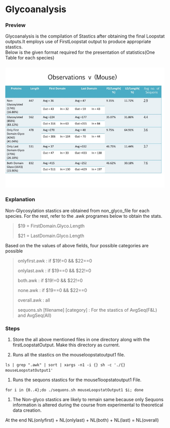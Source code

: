 # Glycoanalysis

### Preview

Glycoanalysis is the compilation of Stastics after obtaining the final Loopstat outputs.It employs use of FirstLoopstat output to produce appropriate stastics.  
Below is the given format required for the presentation of statistics\(One Table for each species\) 

### ![](/assets/table.jpg)

### Explanation

Non-Glycosylation stastics are obtained from non\_glyco\_file for each species. For the rest, refer to the .awk programes below to obtain the stats.

> $19 = FirstDomain.Glyco.Length
>
> $21 = LastDomain.Glyco.Length

Based on the the values of above fields, four possible categories are possible

> onlyfirst.awk : if $19!=0 && $22==0
>
> onlylast.awk : if $19==0 && $22!=0
>
> both.awk : if $19!=0 && $22!=0
>
> none.awk : if $19==0 && $22==0
>
> overall.awk : all
>
> sequons.sh \[filename\] \[category\] : For the stastics of AvgSeq\(F&L\) and AvgSeq\(All\)

### Steps

1. Store the all above mentioned files in one directory along with the firstLoopstatOutput. Make this directory as current.

2. Runs all the stastics on the mouseloopstatoutput1 file.

`ls | grep ".awk" | sort | xargs -n1 -i {} sh -c './{} mouseLoopstatOutput1'`

1. Runs the sequons stastics for the mouse1loopstatoutput1 File.

`for i in {0..4};do ./sequons.sh mouseLoopstatOutput1 $i; done`

1. The Non-glyco stastics are likely to remain same because only Sequons information is altered during the course from experimental to theoretical data creation.

At the end NL\(onlyfirst\) + NL\(onlylast\) + NL\(both\) + NL\(last\) = NL\(overall\)

